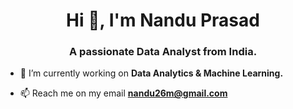 <h1 align="center">Hi 👋, I'm Nandu Prasad</h1>
<h3 align="center">A passionate Data Analyst from India.</h3>

- 🔭 I’m currently working on **Data Analytics & Machine Learning.**

- 📫 Reach me on my email **nandu26m@gmail.com**
